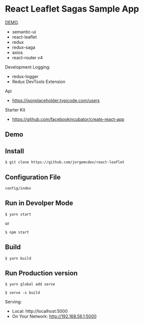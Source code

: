 # React Leaflet Sagas Sample App

[DEMO](https://naughty-shockley-aaf469.netlify.com/).

- semantic-ui
- react-leaflet
- redux
- redux-saga
- axios
- react-router v4

Development Logging:
- redux-logger
- Redux DevTools Extension

Api
- https://jsonplaceholder.typicode.com/users

Starter Kit
- https://github.com/facebookincubator/create-react-app

## Demo





## Install
```
$ git clone https://github.com/jorgemcdev/react-leaflet

```

## Configuration File
```
config/index

```

## Run in Devolper Mode
```
$ yarn start

```
or

```
$ npm start

```

## Build

```
$ yarn build

```

## Run Production version

```
$ yarn global add serve

$ serve -s build

```

 Serving:
  
 - Local:            http://localhost:5000
 - On Your Network:  http://192.168.56.1:5000 
